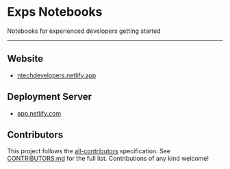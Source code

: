 # Exps Notebooks

Notebooks for experienced developers getting started

---

## Website

- [ntechdevelopers.netlify.app](https://exps.netlify.app/) 

## Deployment Server

- [app.netlify.com](https://app.netlify.com/sites/exps/overview) 

## Contributors

This project follows the [all-contributors](https://github.com/all-contributors/all-contributors) specification. See [CONTRIBUTORS.md](/CONTRIBUTORS.md) for the full list. Contributions of any kind welcome!
